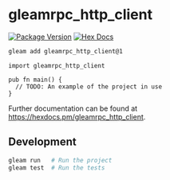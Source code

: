 # gleamrpc_http_client

[![Package Version](https://img.shields.io/hexpm/v/gleamrpc_http_client)](https://hex.pm/packages/gleamrpc_http_client)
[![Hex Docs](https://img.shields.io/badge/hex-docs-ffaff3)](https://hexdocs.pm/gleamrpc_http_client/)

```sh
gleam add gleamrpc_http_client@1
```
```gleam
import gleamrpc_http_client

pub fn main() {
  // TODO: An example of the project in use
}
```

Further documentation can be found at <https://hexdocs.pm/gleamrpc_http_client>.

## Development

```sh
gleam run   # Run the project
gleam test  # Run the tests
```
